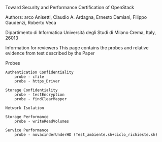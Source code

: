 Toward Security and Performance Certification of OpenStack

Authors: arco Anisetti, Claudio A. Ardagna, Ernesto Damiani, Filippo Gaudenzi, Roberto Veca

Dipartimento di Informatica Università degli Studi di Milano Crema, Italy, 26013


Information for reviewers
This page contains the probes and relative evidence from test described by the Paper

Probes
	
	Authentication Confidentiality
		probe - cfile
		probe - https_Driver

	Storage Confidentiality
		probe - testEncryption
		probe - findClearMapper

	Network Isolation	

	Storage Performance
		probe - writeReadVolumes

	Service Performance
		probe - novacinderUnderHD (Test_ambiente.sh+ciclo_richieste.sh)


